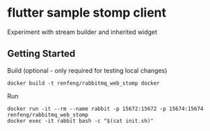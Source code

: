 # flutter sample stomp client

Experiment with stream builder and inherited widget

## Getting Started

Build (optional - only required for testing local changes)
```
docker build -t renfeng/rabbitmq_web_stomp docker
```

Run
```
docker run -it --rm --name rabbit -p 15672:15672 -p 15674:15674 renfeng/rabbitmq_web_stomp
docker exec -it rabbit bash -c "$(cat init.sh)"
```
